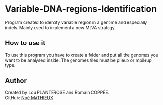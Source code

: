 # Variable-DNA-regions-Identification

Program created to identify variable region in a genome and especially indels. Mainly used to implement a new MLVA strategy.

## How to use it

To use this program you have to create a folder and put all the genomes you want to be analysed inside. The genomes files must be pileup or mpileup type.


## Author

Created by Lou PLANTEROSE and Romain COPPÉE.  
GitHub: [Noé MATHIEUX]([https://github.com/Looplye])
